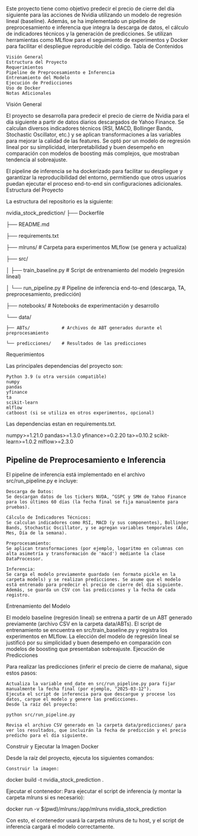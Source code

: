 Este proyecto tiene como objetivo predecir el precio de cierre del día siguiente para las acciones de Nvidia utilizando un modelo de regresión lineal (baseline). Además, se ha implementado un pipeline de preprocesamiento e inferencia que integra la descarga de datos, el cálculo de indicadores técnicos y la generación de predicciones. Se utilizan herramientas como MLflow para el seguimiento de experimentos y Docker para facilitar el despliegue reproducible del código.
Tabla de Contenidos

    Visión General
    Estructura del Proyecto
    Requerimientos
    Pipeline de Preprocesamiento e Inferencia
    Entrenamiento del Modelo
    Ejecución de Predicciones
    Uso de Docker
    Notas Adicionales

Visión General

El proyecto se desarrolla para predecir el precio de cierre de Nvidia para el día siguiente a partir de datos diarios descargados de Yahoo Finance. Se calculan diversos indicadores técnicos (RSI, MACD, Bollinger Bands, Stochastic Oscillator, etc.) y se aplican transformaciones a las variables para mejorar la calidad de las features. Se optó por un modelo de regresión lineal por su simplicidad, interpretabilidad y buen desempeño en comparación con modelos de boosting más complejos, que mostraban tendencia al sobreajuste.

El pipeline de inferencia se ha dockerizado para facilitar su despliegue y garantizar la reproducibilidad del entorno, permitiendo que otros usuarios puedan ejecutar el proceso end-to-end sin configuraciones adicionales.
Estructura del Proyecto

La estructura del repositorio es la siguiente:

nvidia_stock_prediction/
├── Dockerfile

├── README.md

├── requirements.txt

├── mlruns/      # Carpeta para experimentos MLflow (se genera y actualiza)

├── src/

│   ├── train_baseline.py  # Script de entrenamiento del modelo (regresión lineal)

│   └── run_pipeline.py    # Pipeline de inferencia end-to-end (descarga, TA, preprocesamiento, predicción)

├── notebooks/            # Notebooks de experimentación y desarrollo

└── data/

    ├── ABTs/            # Archivos de ABT generados durante el preprocesamiento
    
    └── predicciones/    # Resultados de las predicciones

Requerimientos

Las principales dependencias del proyecto son:

    Python 3.9 (u otra versión compatible)
    numpy
    pandas
    yfinance
    ta
    scikit-learn
    mlflow
    catboost (si se utiliza en otros experimentos, opcional)

Las dependencias estan en  requirements.txt.

numpy>=1.21.0
pandas>=1.3.0
yfinance>=0.2.20
ta>=0.10.2
scikit-learn>=1.0.2
mlflow>=2.3.0


## Pipeline de Preprocesamiento e Inferencia

El pipeline de inferencia está implementado en el archivo src/run_pipeline.py e incluye:

    Descarga de Datos:
    Se descargan datos de los tickers NVDA, ^GSPC y SMH de Yahoo Finance para los últimos 60 días (la fecha final se fija manualmente para pruebas).

    Cálculo de Indicadores Técnicos:
    Se calculan indicadores como RSI, MACD (y sus componentes), Bollinger Bands, Stochastic Oscillator, y se agregan variables temporales (Año, Mes, Día de la semana).

    Preprocesamiento:
    Se aplican transformaciones (por ejemplo, logaritmo en columnas con alta asimetría y transformación de 'macd') mediante la clase DataProcessor.

    Inferencia:
    Se carga el modelo previamente guardado (en formato pickle en la carpeta models) y se realizan predicciones. Se asume que el modelo está entrenado para predecir el precio de cierre del día siguiente. Además, se guarda un CSV con las predicciones y la fecha de cada registro.

Entrenamiento del Modelo

El modelo baseline (regresión lineal) se entrena a partir de un ABT generado previamente (archivo CSV en la carpeta data/ABTs). El script de entrenamiento se encuentra en src/train_baseline.py y registra los experimentos en MLflow. La elección del modelo de regresión lineal se justificó por su simplicidad y buen desempeño en comparación con modelos de boosting que presentaban sobreajuste.
Ejecución de Predicciones

Para realizar las predicciones (inferir el precio de cierre de mañana), sigue estos pasos:

    Actualiza la variable end_date en src/run_pipeline.py para fijar manualmente la fecha final (por ejemplo, "2025-03-12").
    Ejecuta el script de inferencia para que descargue y procese los datos, cargue el modelo y genere las predicciones.
    Desde la raíz del proyecto:

    python src/run_pipeline.py

    Revisa el archivo CSV generado en la carpeta data/predicciones/ para ver los resultados, que incluirán la fecha de predicción y el precio predicho para el día siguiente.


Construir y Ejecutar la Imagen Docker

Desde la raíz del proyecto, ejecuta los siguientes comandos:

    Construir la imagen:

docker build -t nvidia_stock_prediction .

Ejecutar el contenedor: Para ejecutar el script de inferencia (y montar la carpeta mlruns si es necesario):

docker run -v $(pwd)/mlruns:/app/mlruns nvidia_stock_prediction

Con esto, el contenedor usará la carpeta mlruns de tu host, y el script de inferencia cargará el modelo correctamente.
